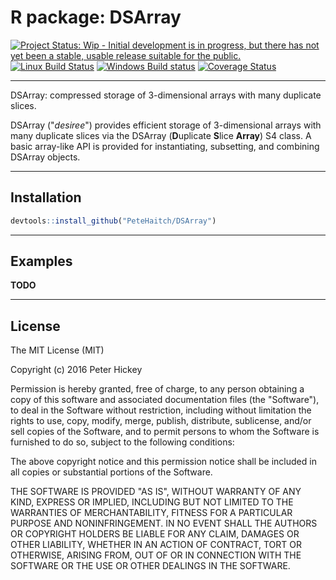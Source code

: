 # R package: DSArray

[![Project Status: Wip - Initial development is in progress, but there has not yet been a stable, usable release suitable for the public.](http://www.repostatus.org/badges/0.1.0/wip.svg)](http://www.repostatus.org/#wip)
[![Linux Build Status](https://travis-ci.org/PeteHaitch/DRMatrix.svg?branch=master)](https://travis-ci.org/PeteHaitch/DRMatrix)
[![Windows Build status](https://ci.appveyor.com/api/projects/status/github/PeteHaitch/DRMatrix?svg=true)](https://ci.appveyor.com/project/PeteHaitch/DRMatrix)
[![Coverage Status](https://img.shields.io/codecov/c/github/PeteHaitch/DRMatrix/master.svg)](https://codecov.io/github/PeteHaitch/DRMatrix?branch=master)

---

DSArray: compressed storage of 3-dimensional arrays with many duplicate slices.

DSArray ("_desiree_") provides efficient storage of 3-dimensional arrays with 
many duplicate slices via the DSArray (**D**uplicate **S**lice **Array**) S4 
class. A basic array-like API is provided for instantiating, subsetting, and 
combining DSArray objects.

---

## Installation

```r
devtools::install_github("PeteHaitch/DSArray")
```

---

## Examples

__TODO__

---

## License

The MIT License (MIT)

Copyright (c) 2016 Peter Hickey

Permission is hereby granted, free of charge, to any person obtaining a copy
of this software and associated documentation files (the "Software"), to deal
in the Software without restriction, including without limitation the rights
to use, copy, modify, merge, publish, distribute, sublicense, and/or sell
copies of the Software, and to permit persons to whom the Software is
furnished to do so, subject to the following conditions:

The above copyright notice and this permission notice shall be included in all
copies or substantial portions of the Software.

THE SOFTWARE IS PROVIDED "AS IS", WITHOUT WARRANTY OF ANY KIND, EXPRESS OR
IMPLIED, INCLUDING BUT NOT LIMITED TO THE WARRANTIES OF MERCHANTABILITY,
FITNESS FOR A PARTICULAR PURPOSE AND NONINFRINGEMENT. IN NO EVENT SHALL THE
AUTHORS OR COPYRIGHT HOLDERS BE LIABLE FOR ANY CLAIM, DAMAGES OR OTHER
LIABILITY, WHETHER IN AN ACTION OF CONTRACT, TORT OR OTHERWISE, ARISING FROM,
OUT OF OR IN CONNECTION WITH THE SOFTWARE OR THE USE OR OTHER DEALINGS IN THE
SOFTWARE.
